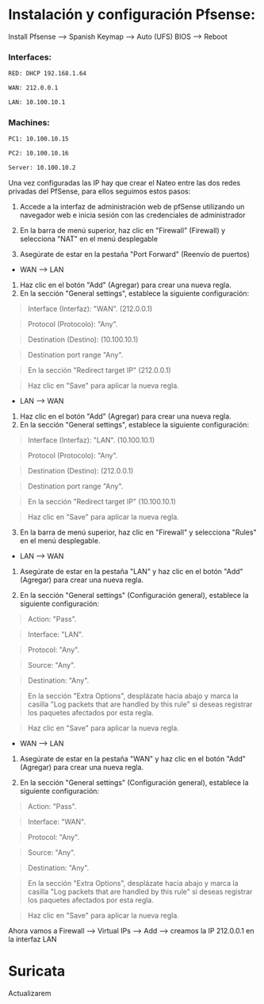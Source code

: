 # Instalación y configuración Pfsense:
Install Pfsense --> Spanish Keymap --> Auto (UFS) BIOS --> Reboot
### Interfaces:
```bash
RED: DHCP 192.168.1.64
```
```bash
WAN: 212.0.0.1
```
```bash
LAN: 10.100.10.1
```
### Machines: 
```bash
PC1: 10.100.10.15
```
```bash
PC2: 10.100.10.16
```
```bash
Server: 10.100.10.2
```
Una vez configuradas las IP hay que crear el Nateo entre las dos redes privadas del PfSense, para ellos seguimos estos pasos:

1. Accede a la interfaz de administración web de pfSense utilizando un navegador web e inicia sesión con las credenciales de administrador 

2. En la barra de menú superior, haz clic en "Firewall" (Firewall) y selecciona "NAT" en el menú desplegable 

3. Asegúrate de estar en la pestaña "Port Forward" (Reenvío de puertos)

- WAN --> LAN
1. Haz clic en el botón "Add" (Agregar) para crear una nueva regla.
2. En la sección "General settings", establece la siguiente configuración:

> Interface (Interfaz): "WAN". (212.0.0.1)

> Protocol (Protocolo): "Any".

> Destination (Destino): (10.100.10.1)

> Destination port range "Any".

> En la sección "Redirect target IP" (212.0.0.1)

> Haz clic en "Save" para aplicar la nueva regla.

- LAN --> WAN
1. Haz clic en el botón "Add" (Agregar) para crear una nueva regla.
2. En la sección "General settings", establece la siguiente configuración:

> Interface (Interfaz): "LAN". (10.100.10.1)

> Protocol (Protocolo): "Any".

> Destination (Destino): (212.0.0.1)

> Destination port range "Any".

> En la sección "Redirect target IP" (10.100.10.1)

> Haz clic en "Save" para aplicar la nueva regla.

3. En la barra de menú superior, haz clic en "Firewall" y selecciona "Rules" en el menú desplegable.

- LAN --> WAN

1. Asegúrate de estar en la pestaña "LAN" y haz clic en el botón "Add" (Agregar) para crear una nueva regla.

2. En la sección "General settings" (Configuración general), establece la siguiente configuración:

> Action: "Pass".

> Interface: "LAN".

> Protocol: "Any".

> Source: "Any".

> Destination: "Any".

> En la sección "Extra Options", desplázate hacia abajo y marca la casilla "Log packets that are handled by this rule" si deseas registrar los paquetes afectados por esta regla.

> Haz clic en "Save" para aplicar la nueva regla.

- WAN --> LAN

1. Asegúrate de estar en la pestaña "WAN" y haz clic en el botón "Add" (Agregar) para crear una nueva regla.

2. En la sección "General settings" (Configuración general), establece la siguiente configuración:

> Action: "Pass".

> Interface: "WAN".

> Protocol: "Any".

> Source: "Any".

> Destination: "Any".

> En la sección "Extra Options", desplázate hacia abajo y marca la casilla "Log packets that are handled by this rule" si deseas registrar los paquetes afectados por esta regla.

> Haz clic en "Save" para aplicar la nueva regla.

Ahora vamos a Firewall --> Virtual IPs --> Add --> creamos la IP 212.0.0.1 en la interfaz LAN

# Suricata
Actualizarem







